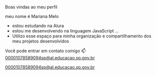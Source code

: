 Boas vindas ao meu perfil 

meu nome é Mariana Melo

- estou estudando na Alura
- estou me desenvolvendo na linguagem JavaScript ...
- Utilizo esse espaço para minha organização e compartilhamento dos meu projetos desenvolvidos

Você pode entrar em contato comigo 📫
00001078589094sp@al.educacao.sp.gov.br

00001078589094sp@al.educacao.sp.gov.br
